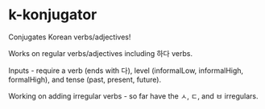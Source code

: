 # k-konjugator
Conjugates Korean verbs/adjectives! 

Works on regular verbs/adjectives including 하다 verbs.

Inputs - require a verb (ends with 다), level (informalLow, informalHigh, formalHigh), and tense (past, present, future).

Working on adding irregular verbs - so far have the ㅅ, ㄷ, and ㅂ irregulars. 
